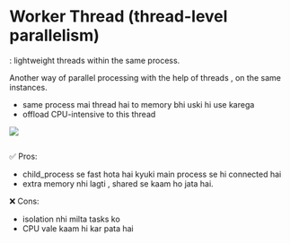 # Worker Thread   (thread-level parallelism)
: lightweight threads within the same process.

Another way of parallel processing with the help of threads , on the same instances.
- same process mai thread hai to memory bhi uski hi use karega
- offload CPU-intensive to this thread

![](https://miro.medium.com/v2/resize:fit:720/format:webp/1*qsSnKuW026FXqANJxD8PIw.jpeg)

```
```

✅ Pros:
- child_process se fast hota hai kyuki main process se hi connected hai 
- extra memory nhi lagti , shared se kaam ho jata hai.

❌ Cons:
- isolation nhi milta tasks ko 
- CPU vale kaam hi kar pata hai 